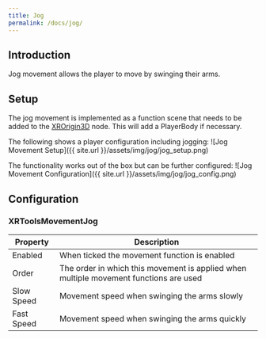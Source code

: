 ```yaml
---
title: Jog
permalink: /docs/jog/
---
```



## Introduction
Jog movement allows the player to move by swinging their arms.

## Setup
The jog movement is implemented as a function scene that needs to be added
to the [XROrigin3D](https://docs.godotengine.org/en/stable/classes/class_xrorigin3d.html) node. This will add a PlayerBody if necessary.

The following shows a player configuration including jogging:
![Jog Movement Setup]({{ site.url }}/assets/img/jog/jog_setup.png)

The functionality works out of the box but can be further configured:
![Jog Movement Configuration]({{ site.url }}/assets/img/jog/jog_config.png)

## Configuration

### XRToolsMovementJog

| Property | Description |
| ---- | ------------ |
| Enabled    | When ticked the movement function is enabled |
| Order      | The order in which this movement is applied when multiple movement functions are used |
| Slow Speed | Movement speed when swinging the arms slowly |
| Fast Speed | Movement speed when swinging the arms quickly |
